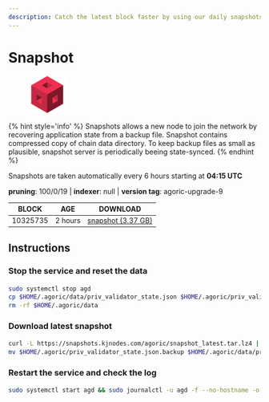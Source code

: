 ```yaml
---
description: Catch the latest block faster by using our daily snapshots.
---
```


# Snapshot

<figure><img src="https://raw.githubusercontent.com/kj89/cosmos-images/main/logos/agoric.png" alt=""><figcaption></figcaption></figure>

{% hint style='info' %}
Snapshots allows a new node to join the network by recovering application state from a backup file. 
Snapshot contains compressed copy of chain data directory. To keep backup files as small as plausible, 
snapshot server is periodically beeing state-synced.
{% endhint %}

Snapshots are taken automatically every 6 hours starting at **04:15 UTC**

**pruning**: 100/0/19 | **indexer**: null | **version tag**: agoric-upgrade-9

| BLOCK             | AGE             | DOWNLOAD                                                                                            |
| ----------------- | --------------- | --------------------------------------------------------------------------------------------------- |
| 10325735 | 2 hours | [snapshot (3.37 GB)](https://snapshots.kjnodes.com/agoric/snapshot\_latest.tar.lz4) |

## Instructions

### Stop the service and reset the data

```bash
sudo systemctl stop agd
cp $HOME/.agoric/data/priv_validator_state.json $HOME/.agoric/priv_validator_state.json.backup
rm -rf $HOME/.agoric/data
```

### Download latest snapshot

```bash
curl -L https://snapshots.kjnodes.com/agoric/snapshot_latest.tar.lz4 | tar -Ilz4 -xf - -C $HOME/.agoric
mv $HOME/.agoric/priv_validator_state.json.backup $HOME/.agoric/data/priv_validator_state.json
```

### Restart the service and check the log

```bash
sudo systemctl start agd && sudo journalctl -u agd -f --no-hostname -o cat
```
